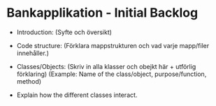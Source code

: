 # Bankapplikation - Initial Backlog

- Introduction: (Syfte och översikt)

- Code structure: (Förklara mappstrukturen och vad varje mapp/filer innehåller.)

- Classes/Objects: (Skriv in alla klasser och obejkt här + utförlig förklaring)
  (Example: Name of the class/object, purpose/function, method)

- Explain how the different classes interact.




 

